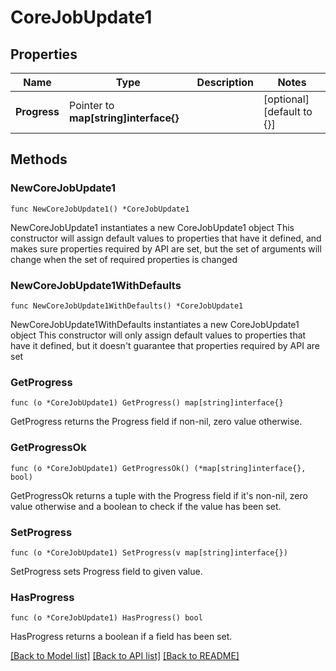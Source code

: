 # CoreJobUpdate1

## Properties

Name | Type | Description | Notes
------------ | ------------- | ------------- | -------------
**Progress** | Pointer to **map[string]interface{}** |  | [optional] [default to {}]

## Methods

### NewCoreJobUpdate1

`func NewCoreJobUpdate1() *CoreJobUpdate1`

NewCoreJobUpdate1 instantiates a new CoreJobUpdate1 object
This constructor will assign default values to properties that have it defined,
and makes sure properties required by API are set, but the set of arguments
will change when the set of required properties is changed

### NewCoreJobUpdate1WithDefaults

`func NewCoreJobUpdate1WithDefaults() *CoreJobUpdate1`

NewCoreJobUpdate1WithDefaults instantiates a new CoreJobUpdate1 object
This constructor will only assign default values to properties that have it defined,
but it doesn't guarantee that properties required by API are set

### GetProgress

`func (o *CoreJobUpdate1) GetProgress() map[string]interface{}`

GetProgress returns the Progress field if non-nil, zero value otherwise.

### GetProgressOk

`func (o *CoreJobUpdate1) GetProgressOk() (*map[string]interface{}, bool)`

GetProgressOk returns a tuple with the Progress field if it's non-nil, zero value otherwise
and a boolean to check if the value has been set.

### SetProgress

`func (o *CoreJobUpdate1) SetProgress(v map[string]interface{})`

SetProgress sets Progress field to given value.

### HasProgress

`func (o *CoreJobUpdate1) HasProgress() bool`

HasProgress returns a boolean if a field has been set.


[[Back to Model list]](../README.md#documentation-for-models) [[Back to API list]](../README.md#documentation-for-api-endpoints) [[Back to README]](../README.md)


